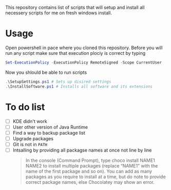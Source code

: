 This repository contains list of scripts that will setup and install all necessery scripts for me on fresh windows install.

# Usage

Open powershell in pace where you cloned this repository. Before you will run any script make sure that execution plociy is correct by typing

```ps1
Set-ExecutionPolicy -ExecutionPolicy RemoteSigned -Scope CurrentUser
```

Now you shlould be able to run scripts

```ps1
.\SetupSettings.ps1 # Sets up disired settings
.\InstallSoftware.ps1 # Installs all software and its extensions
```

# To do list

 - [ ] KDE didn't work
 - [ ] User other version of Java Runtime
 - [ ] Find a way to backup package list
 - [ ] Upgrade packages
 - [ ] Git is not in `PATH`
 - [ ] Intsalling by providing all packagse names at once not line by line
    > In the console (Command Prompt), type choco install NAME1 NAME2 to install multiple packages (replace “NAME1” with the name of the first package and so on). You can add as many packages as you require to install at a time, but do note to provide correct package names, else Chocolatey may show an error.
